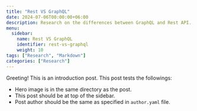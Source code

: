 ```yaml
---
title: "Rest VS GraphQL"
date: 2024-07-06T00:00:00+06:00
description: Research on the differences between GraphQL and Rest API.
menu:
  sidebar:
    name: Rest VS GraphQL
    identifier: rest-vs-graphql
    weight: 10
tags: ["Research", "Markdown"]
categories: ["Research"]
---
```


Greeting! This is an introduction post. This post tests the followings:

- Hero image is in the same directory as the post.
- This post should be at top of the sidebar.
- Post author should be the same as specified in `author.yaml` file.
